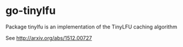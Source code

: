 # go-tinylfu
Package tinylfu is an implementation of the TinyLFU caching algorithm 

See http://arxiv.org/abs/1512.00727
